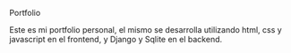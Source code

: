 Portfolio

Este es mi portfolio personal, el mismo se desarrolla utilizando html, css y javascript en el frontend, y Django y Sqlite en el backend.
